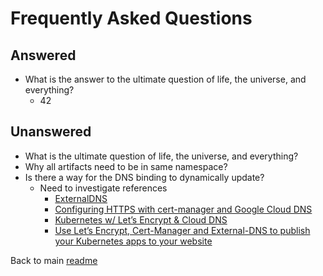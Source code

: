 # Frequently Asked Questions

## Answered

- What is the answer to the ultimate question of life, the universe, and everything?
  - 42

## Unanswered

- What is the ultimate question of life, the universe, and everything?
- Why all artifacts need to be in same namespace?
- Is there a way for the DNS binding to dynamically update?
  - Need to investigate references
    - [ExternalDNS](https://github.com/kubernetes-sigs/external-dns)
    - [Configuring HTTPS with cert-manager and Google Cloud DNS](https://knative.dev/docs/serving/using-cert-manager-on-gcp/)
    - [Kubernetes w/ Let’s Encrypt & Cloud DNS](https://medium.com/google-cloud/kubernetes-w-lets-encrypt-cloud-dns-c888b2ff8c0e)
    - [Use Let’s Encrypt, Cert-Manager and External-DNS to publish your Kubernetes apps to your website](https://medium.com/asl19-developers/use-lets-encrypt-cert-manager-and-external-dns-to-publish-your-kubernetes-apps-to-your-website-ff31e4e3badf)

Back to main [readme](../README.md)
